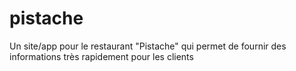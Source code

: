# pistache
Un site/app pour le restaurant "Pistache" qui permet de fournir des informations très rapidement  pour les clients
